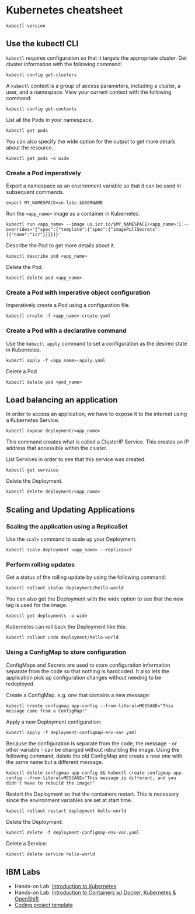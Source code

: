 # Kubernetes cheatsheet

`kubectl version`

## Use the kubectl CLI

`kubectl` requires configuration so that it targets the appropriate cluster. Get cluster information with the following command:
```
kubectl config get-clusters
```

A `kubectl` context is a group of access parameters, including a cluster, a user, and a namespace. View your current context with the following command:
```
kubectl config get-contexts
```

List all the Pods in your namespace.
```
kubectl get pods
```

You can also specify the wide option for the output to get more details about the resource.
```
kubectl get pods -o wide
```

### Create a Pod imperatively

Export a namespace as an environment variable so that it can be used in subsequent commands.
```
export MY_NAMESPACE=sn-labs-$USERNAME
```

Run the `<app_name>` image as a container in Kubernetes.
```
kubectl run <app_name> --image us.icr.io/$MY_NAMESPACE/<app_name>:1 --overrides='{"spec":{"template":{"spec":{"imagePullSecrets":[{"name":"icr"}]}}}}'
```

Describe the Pod to get more details about it.
```
kubectl describe pod <app_name>
```

Delete the Pod.
```
kubectl delete pod <app_name>
```

### Create a Pod with imperative object configuration

Imperatively create a Pod using a configuration file.
```
kubectl create -f <app_name>-create.yaml
```

### Create a Pod with a declarative command

Use the `kubectl apply` command to set a configuration as the desired state in Kubernetes.
```
kubectl apply -f <app_name>-apply.yaml
```

Delete a Pod
```
kubectl delete pod <pod_name>
```

## Load balancing an application
In order to access an application, we have to expose it to the internet using a Kubernetes Service. 
```
kubectl expose deployment/<app_name>
```
This command creates what is called a ClusterIP Service. This creates an IP address that accessible within the cluster.

List Services in order to see that this service was created.
```
kubectl get services
```

Delete the Deployment.
```
kubectl delete deployment/<app_name>
```

## Scaling and Updating Applications
### Scaling the application using a ReplicaSet
Use the `scale` command to scale up your Deployment.
```
kubectl scale deployment <app_name> --replicas=3
```

### Perform rolling updates
Get a status of the rolling update by using the following command:
```
kubectl rollout status deployment/hello-world
```

You can also get the Deployment with the wide option to see that the new tag is used for the image.
```
kubectl get deployments -o wide
```

Kubernetes can roll back the Deployment like this:
```
kubectl rollout undo deployment/hello-world
```

### Using a ConfigMap to store configuration
ConfigMaps and Secrets are used to store configuration information separate from the code so that nothing is hardcoded. It also lets the application pick up configuration changes without needing to be redeployed.

Create a ConfigMap. e.g. one that contains a new message:
```
kubectl create configmap app-config --from-literal=MESSAGE="This message came from a ConfigMap!"
```

Apply a new Deployment configuration:
```
kubectl apply -f deployment-configmap-env-var.yaml
```

Because the configuration is separate from the code, the message - or other variable - can be changed without rebuilding the image. Using the following command, delete the old ConfigMap and create a new one with the same name but a different message.
```
kubectl delete configmap app-config && kubectl create configmap app-config --from-literal=MESSAGE="This message is different, and you didn't have to rebuild the image!"
```

Restart the Deployment so that the containers restart. This is necessary since the environment variables are set at start time.
```
kubectl rollout restart deployment hello-world
```

Delete the Deployment:
```
kubectl delete -f deployment-configmap-env-var.yaml
```

Delete a Service:
```
kubectl delete service hello-world
```



## IBM Labs
- Hands-on Lab: [Introduction to Kubernetes]
- Hands-on Lab: [Introduction to Containers w/ Docker, Kubernetes & OpenShift]
- [Coding project template]

[Introduction to Kubernetes]: https://cf-courses-data.s3.us.cloud-object-storage.appdomain.cloud/cc201/labs/2_IntroKubernetes/instructions.md.html
[Coding project template]:    https://github.com/ibm-developer-skills-network/CC201/tree/master/labs/2_IntroKubernetes

[Introduction to Containers w/ Docker, Kubernetes & OpenShift]: https://cf-courses-data.s3.us.cloud-object-storage.appdomain.cloud/cc201/labs/3_K8sScaleAndUpdate/instructions.md